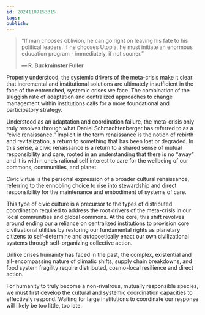 ```yaml
---
id: 20241107153315
tags: 
publish:
---
```

> “If man chooses oblivion, he can go right on leaving his fate to his political leaders. If he chooses Utopia, he must initiate an enormous education program - immediately, if not sooner.”
> 
> **— R. Buckminster Fuller**


Properly understood, the systemic drivers of the meta-crisis make it clear that incremental and institutional solutions are ultimately insufficient in the face of the entrenched, systemic crises we face. The combination of the sluggish rate of adaptation and centralized approaches to change management within institutions calls for a more foundational and participatory strategy.

Understood as an adaptation and coordination failure, the meta-crisis only truly resolves through what Daniel Schmachtenberger has referred to as a “civic renaissance.” Implicit in the term renaissance is the notion of rebirth and revitalization, a return to something that has been lost or degraded. In this sense, a civic renaissance is a return to a shared sense of mutual responsibility and care, rooted in an understanding that there is no “away” and it is within one’s rational self interest to care for the wellbeing of our commons, communities, and planet.

Civic virtue is the personal expression of a broader cultural renaissance, referring to the ennobling choice to rise into stewardship and direct responsibility for the maintenance and embodiment of systems of care.

This type of civic culture is a precursor to the types of distributed coordination required to address the root drivers of the meta-crisis in our local communities and global commons. At the core, this shift revolves around ending our a reliance on centralized institutions to provision core civilizational utilities by restoring our fundamental rights as planetary citizens to self-determine and autopoetically enact our own civilizational systems through self-organizing collective action.

Unlike crises humanity has faced in the past, the complex, existential and all-encompassing nature of climatic shifts, supply chain breakdowns, and food system fragility require distributed, cosmo-local resilience and direct action.

For humanity to truly become a non-rivalrous, mutually responsible species, we must first develop the cultural and systemic coordination capacities to effectively respond. Waiting for large institutions to coordinate our response will likely be too little, too late.